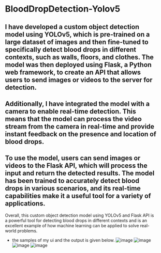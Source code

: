 # BloodDropDetection-Yolov5
## I have developed a custom object detection model using YOLOv5, which is pre-trained on a large dataset of images and then fine-tuned to specifically detect blood drops in different contexts, such as walls, floors, and clothes. The model was then deployed using Flask, a Python web framework, to create an API that allows users to send images or videos to the server for detection.

## Additionally,  I have integrated the model with a camera to enable real-time detection. This means that the model can process the video stream from the camera in real-time and provide instant feedback on the presence and location of blood drops.

## To use the model, users can send images or videos to the Flask API, which will process the input and return the detected results. The model has been trained to accurately detect blood drops in various scenarios, and its real-time capabilities make it a useful tool for a variety of applications.

Overall, this custom object detection model using YOLOv5 and Flask API is a powerful tool for detecting blood drops in different contexts and is an excellent example of how machine learning can be applied to solve real-world problems.
* the samples of my ui and the output is given below.
![image](https://user-images.githubusercontent.com/104578088/224532994-ccaacd41-8faa-4f31-8988-83c8d4549908.png)
![image](https://user-images.githubusercontent.com/104578088/224533022-c9c32dc7-5a3c-46e0-98eb-fa13e19aa3f3.png)
![image](https://user-images.githubusercontent.com/104578088/224533076-80743f0e-4511-4f30-bd71-f947edb5140b.png)
![image](https://user-images.githubusercontent.com/104578088/224533102-953890e1-23a3-48da-9caf-589557e0bc21.png)


